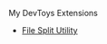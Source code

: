 My DevToys Extensions

- [File Split Utility](https://www.nuget.org/packages/Adens.DevToys.FileSpliter/)